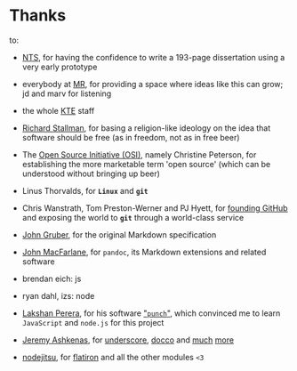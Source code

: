 # Thanks


to: 

- [NTS](http://nts.is), for having the confidence to write a 193-page dissertation using a very early prototype

- everybody at [MR](http://maschinenraum.tk), for providing a space where ideas like this can grow; jd and marv for listening

- the whole [KTE](http://kte.is?Kunst-Technik-Einheit) staff

- [Richard Stallman](http://www.stallman.org), for basing a religion-like ideology on the idea that software should be free (as in freedom, not as in free beer)

- The [Open Source Initiative (OSI)](https://en.wikipedia.org/wiki/Open_Source_Initiative), namely Christine Peterson, for establishing the more marketable term 'open source' (which can be understood without bringing up beer)

- Linus Thorvalds, for **`Linux`** and **`git`**

- Chris Wanstrath, Tom Preston-Werner and PJ Hyett, for [founding GitHub](http://tom.preston-werner.com/2011/03/29/ten-lessons-from-githubs-first-year.html) and exposing the world to **`git`** through a world-class service

- [John Gruber](http://daringfireball.net), for the original Markdown specification

- [John MacFarlane](http://johnmacfarlane.net/), for `pandoc`, its Markdown extensions and related software

- brendan eich: js

- ryan dahl, izs: node

- [Lakshan Perera](https://github.com/laktek), for his software ["`punch`"](https://github.com/laktek/punch), which convinced me to learn `JavaScript` and `node.js` for this project

- [Jeremy Ashkenas](https://twitter.com/jashkenas), for [underscore](http://underscorejs.org), [docco](http://jashkenas.github.io/docco/) and [much](http://backbonejs.org) [more](http://coffeescript.org)

- [nodejitsu](https://www.nodejitsu.com), for [flatiron](http://flatironjs.org) and all the other modules `<3`


